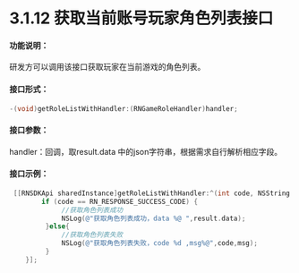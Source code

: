 # 3.1.12  获取当前账号玩家角色列表接口

#### 功能说明：

 研发方可以调用该接口获取玩家在当前游戏的角色列表。

#### 接口形式：

```objectivec
-(void)getRoleListWithHandler:(RNGameRoleHandler)handler;
```

#### 接口参数：

 handler：回调，取result.data 中的json字符串，根据需求自行解析相应字段。

#### 接口示例：

```objectivec
 [[RNSDKApi sharedInstance]getRoleListWithHandler:^(int code, NSString *msg, RNGameRoleResponse *result) {
        if (code == RN_RESPONSE_SUCCESS_CODE) {
             //获取角色列表成功
             NSLog(@"获取角色列表成功，data %@ ",result.data);
         }else{
             //获取角色列表失败
             NSLog(@"获取角色列表失败，code %d ,msg%@",code,msg);
         }
    }];
```

